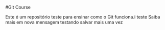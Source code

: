 #Git Course

Este é um repositório teste para ensinar como o Git funciona.i
teste
Saiba mais em 
nova mensagem
testando salvar mais uma vez
